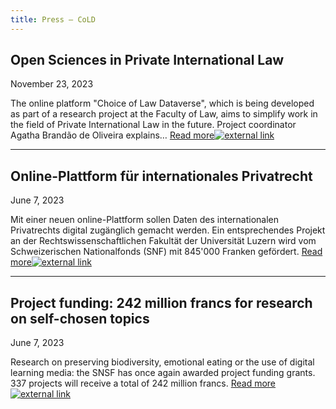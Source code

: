 ```yaml
---
title: Press — CoLD
---
```


## Open Sciences in Private International Law

November 23, 2023

The online platform "Choice of Law Dataverse", which is being developed as part of a research project at the Faculty of Law, aims to simplify work in the field of Private International Law in the future. Project coordinator Agatha Brandão de Oliveira explains… <a href="https://www.unilu.ch/en/news/open-science-im-internationalen-privatrecht-8079/" target="_blank">Read more<img
    src="https://choiceoflaw.blob.core.windows.net/assets/external_link.svg"
    alt="external link"
    class="external-link-icon"
  /></a>

---

## Online-Plattform für internationales Privatrecht

June 7, 2023

Mit einer neuen online-Plattform sollen Daten des internationalen Privatrechts digital zugänglich gemacht werden. Ein entsprechendes Projekt an der Rechtswissenschaftlichen Fakultät der Universität Luzern wird vom Schweizerischen Nationalfonds (SNF) mit 845'000 Franken gefördert. <a href="https://www.unilu.ch/news/online-plattform-fuer-internationales-privatrecht-7653/" target="_blank">Read more<img
    src="https://choiceoflaw.blob.core.windows.net/assets/external_link.svg"
    alt="external link"
    class="external-link-icon"
  /></a>

---

## Project funding: 242 million francs for research on self-chosen topics

June 7, 2023

Research on preserving biodiversity, emotional eating or the use of digital learning media: the SNSF has once again awarded project funding grants. 337 projects will receive a total of 242 million francs. <a href="https://www.snf.ch/en/ckAW2GIICmVebi46/news/project-funding-242-million-francs-for-research-on-self-chosen-topics" target="_blank">Read more<img
    src="https://choiceoflaw.blob.core.windows.net/assets/external_link.svg"
    alt="external link"
    class="external-link-icon"
  /></a>
